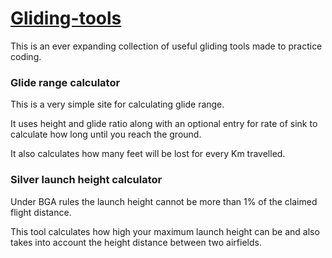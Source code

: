 # <a href="http://clementallen.com/gliding" target="_blank">Gliding-tools</a>

This is an ever expanding collection of useful gliding tools made to practice coding.


<h3>Glide range calculator</h3>

This is a very simple site for calculating glide range.

It uses height and glide ratio along with an optional entry for rate of sink to calculate how long until you reach the ground.

It also calculates how many feet will be lost for every Km travelled.



<h3>Silver launch height calculator</h3>

Under BGA rules the launch height cannot be more than 1% of the claimed flight distance.

This tool calculates how high your maximum launch height can be and also takes into account the height distance between two airfields.

